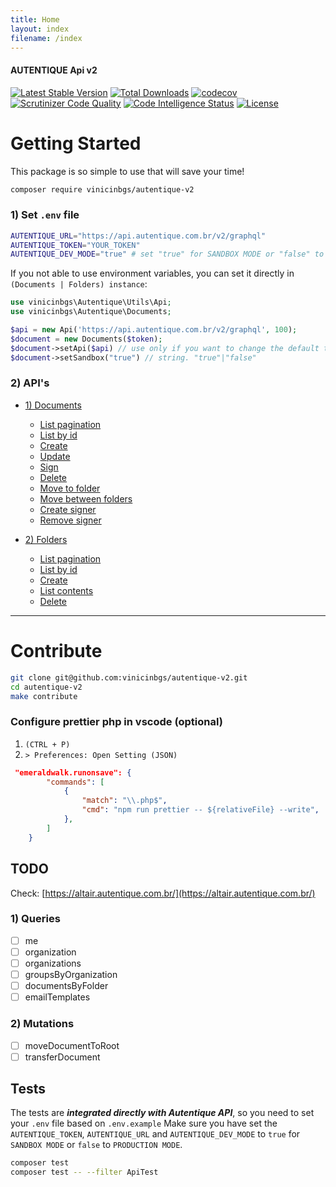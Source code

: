 ```yaml
---
title: Home
layout: index
filename: /index
--- 
```

#### AUTENTIQUE Api v2

[![Latest Stable Version](https://img.shields.io/packagist/v/vinicinbgs/autentique-v2)](https://packagist.org/packages/vinicinbgs/autentique-v2)
[![Total Downloads](https://poser.pugx.org/vinicinbgs/autentique-v2/downloads)](https://packagist.org/packages/vinicinbgs/autentique-v2)
[![codecov](https://codecov.io/gh/vinicinbgs/autentique-v2/branch/master/graph/badge.svg)](https://codecov.io/gh/vinicinbgs/autentique-v2)
[![Scrutinizer Code Quality](https://scrutinizer-ci.com/g/vinicinbgs/autentique-v2/badges/quality-score.png?b=master)](https://scrutinizer-ci.com/g/vinicinbgs/autentique-v2/?branch=master)
[![Code Intelligence Status](https://scrutinizer-ci.com/g/vinicinbgs/autentique-v2/badges/code-intelligence.svg?b=master)](https://scrutinizer-ci.com/code-intelligence)
[![License](https://poser.pugx.org/vinicinbgs/autentique-v2/license)](https://packagist.org/packages/vinicinbgs/autentique-v2)

# Getting Started

This package is so simple to use that will save your time!

```bash
composer require vinicinbgs/autentique-v2
```

### 1) Set `.env` file

```sh
AUTENTIQUE_URL="https://api.autentique.com.br/v2/graphql"
AUTENTIQUE_TOKEN="YOUR_TOKEN"
AUTENTIQUE_DEV_MODE="true" # set "true" for SANDBOX MODE or "false" to PRODUCTION MODE
```

If you not able to use environment variables, you can set it directly in `(Documents | Folders) instance`:

```php
use vinicinbgs\Autentique\Utils\Api;
use vinicinbgs\Autentique\Documents;

$api = new Api('https://api.autentique.com.br/v2/graphql', 100);
$document = new Documents($token);
$document->setApi($api) // use only if you want to change the default timeout 60 seconds
$document->setSandbox("true") // string. "true"|"false"
```

### 2) API's

- [1) Documents](./documents)
  - [List pagination](./documents#1---list-all-documents-with-pagination)
  - [List by id](./documents#2---list-the-document-by-id)
  - [Create](./documents#3---create-a-document)
  - [Update](./documents#4---update-document)
  - [Sign](./documents#5---sign-the-document-by-id)
  - [Delete](./documents#6---delete-the-document-by-id)
  - [Move to folder](./documents#7---move-document-to-folder)
  - [Move between folders](./documents#8---move-document-between-folders)
  - [Create signer](./documents#9---create-signer-to-document)
  - [Remove signer](./documents#10---remove-signer-from-document)
  
- [2) Folders](./folders)
  - [List pagination](./folders#1---list-all-folders)
  - [List by id](./folders#2---list-the-folder-by-id)
  - [Create](./folders#3---create-a-folder)
  - [List contents](./folders#4---list-the-folder-contents-by-id)
  - [Delete](./folders#5---delete-a-folder)


---

# Contribute

```sh
git clone git@github.com:vinicinbgs/autentique-v2.git
cd autentique-v2
make contribute
```

### Configure prettier php in vscode (optional)

1. `(CTRL + P)` 
2. `> Preferences: Open Setting (JSON)`

```json
 "emeraldwalk.runonsave": {
        "commands": [
            {
                "match": "\\.php$",
                "cmd": "npm run prettier -- ${relativeFile} --write",
            },
        ]
    }
```

## TODO

Check: [https://altair.autentique.com.br/](https://altair.autentique.com.br/)

### 1) Queries
- [ ] me
- [ ] organization
- [ ] organizations
- [ ] groupsByOrganization
- [ ] documentsByFolder
- [ ] emailTemplates

### 2) Mutations
- [ ] moveDocumentToRoot
- [ ] transferDocument

## Tests
The tests are _**integrated directly with Autentique API**_, so you need to set your `.env` file based on `.env.example` Make sure you have set the `AUTENTIQUE_TOKEN`, `AUTENTIQUE_URL` and `AUTENTIQUE_DEV_MODE` to `true` for `SANDBOX MODE` or `false` to `PRODUCTION MODE`.

```bash
composer test
composer test -- --filter ApiTest
```


